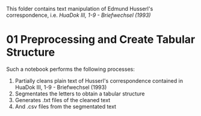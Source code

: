 This folder contains text manipulation of Edmund Husserl's correspondence, i.e. *HuaDok III, 1-9 - Briefwechsel (1993)*

# 01 Preprocessing and Create Tabular Structure
Such a notebook performs the following processes:

1. Partially cleans plain text of Husserl's correspondence contained in HuaDok III, 1-9 - Briefwechsel (1993)
2. Segmentates the letters to obtain a tabular structure
3. Generates .txt files of the cleaned text
4. And .csv files from the segmentated text
